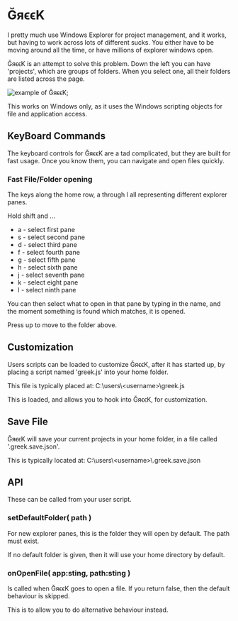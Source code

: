 # ĞяϵϵΚ

I pretty much use Windows Explorer for project management, and it works, but 
having to work across lots of different sucks. You either have to be moving
around all the time, or have millions of explorer windows open.

ĞяϵϵΚ is an attempt to solve this problem. Down the left you can have 
'projects', which are groups of folders. When you select one, all their folders
are listed across the page.

![example of ĞяϵϵΚ](http://i.imgur.com/vHsk4u6.png);

This works on Windows only, as it uses the Windows scripting objects for file
and application access.

## KeyBoard Commands

The keyboard controls for ĞяϵϵΚ are a tad complicated, but they are built for
fast usage. Once you know them, you can navigate and open files quickly.

### Fast File/Folder opening

The keys along the home row, a through l all representing different explorer 
panes.

Hold shift and ...

 * a - select first pane
 * s - select second pane
 * d - select third pane
 * f - select fourth pane
 * g - select fifth pane
 * h - select sixth pane
 * j - select seventh pane
 * k - select eight pane
 * l - select ninth pane

You can then select what to open in that pane by typing in the name, and the 
moment something is found which matches, it is opened. 

Press up to move to the folder above.

## Customization

Users scripts can be loaded to customize ĞяϵϵΚ, after it has started up, by
placing a script named 'greek.js' into your home folder.

This file is typically placed at: C:\\users\\&lt;username&gt;\\greek.js

This is loaded, and allows you to hook into ĞяϵϵΚ, for customization. 

## Save File

ĞяϵϵΚ will save your current projects in your home folder,
in a file called '.greek.save.json'.

This is typically located at: C:\\users\\&lt;username&gt;\\.greek.save.json

## API

These can be called from your user script.

### setDefaultFolder( path )

For new explorer panes, this is the folder they will open by default. The path
must exist.

If no default folder is given, then it will use your home directory by default.

### onOpenFile( app:sting, path:sting )

Is called when ĞяϵϵΚ goes to open a file. If you return false, then the 
default behaviour is skipped.

This is to allow you to do alternative behaviour instead.

